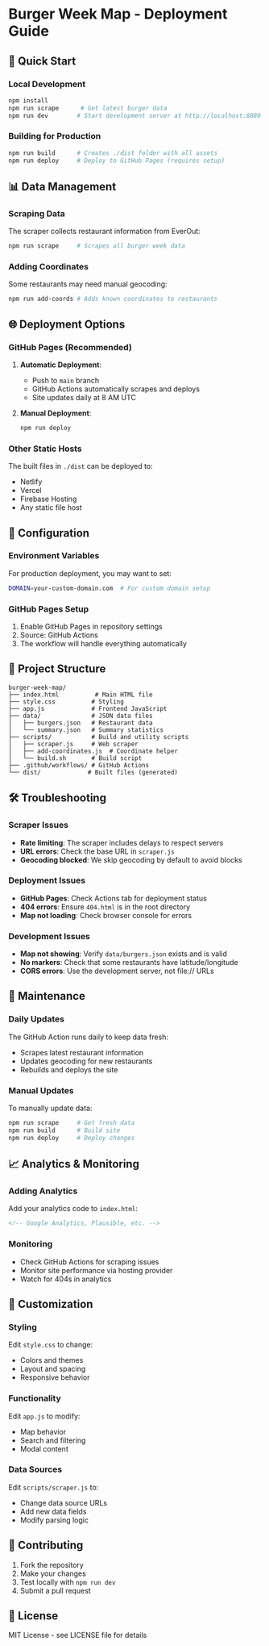 # Burger Week Map - Deployment Guide

## 🚀 Quick Start

### Local Development
```bash
npm install
npm run scrape      # Get latest burger data
npm run dev        # Start development server at http://localhost:8080
```

### Building for Production
```bash
npm run build      # Creates ./dist folder with all assets
npm run deploy     # Deploy to GitHub Pages (requires setup)
```

## 📊 Data Management

### Scraping Data
The scraper collects restaurant information from EverOut:
```bash
npm run scrape     # Scrapes all burger week data
```

### Adding Coordinates
Some restaurants may need manual geocoding:
```bash
npm run add-coords # Adds known coordinates to restaurants
```

## 🌐 Deployment Options

### GitHub Pages (Recommended)
1. **Automatic Deployment**:
   - Push to `main` branch
   - GitHub Actions automatically scrapes and deploys
   - Site updates daily at 8 AM UTC

2. **Manual Deployment**:
   ```bash
   npm run deploy
   ```

### Other Static Hosts
The built files in `./dist` can be deployed to:
- Netlify
- Vercel
- Firebase Hosting
- Any static file host

## 🔧 Configuration

### Environment Variables
For production deployment, you may want to set:
```bash
DOMAIN=your-custom-domain.com  # For custom domain setup
```

### GitHub Pages Setup
1. Enable GitHub Pages in repository settings
2. Source: GitHub Actions
3. The workflow will handle everything automatically

## 📁 Project Structure
```
burger-week-map/
├── index.html          # Main HTML file
├── style.css          # Styling
├── app.js             # Frontend JavaScript
├── data/              # JSON data files
│   ├── burgers.json   # Restaurant data
│   └── summary.json   # Summary statistics
├── scripts/           # Build and utility scripts
│   ├── scraper.js     # Web scraper
│   ├── add-coordinates.js  # Coordinate helper
│   └── build.sh       # Build script
├── .github/workflows/ # GitHub Actions
└── dist/             # Built files (generated)
```

## 🛠️ Troubleshooting

### Scraper Issues
- **Rate limiting**: The scraper includes delays to respect servers
- **URL errors**: Check the base URL in `scraper.js`
- **Geocoding blocked**: We skip geocoding by default to avoid blocks

### Deployment Issues
- **GitHub Pages**: Check Actions tab for deployment status
- **404 errors**: Ensure `404.html` is in the root directory
- **Map not loading**: Check browser console for errors

### Development Issues
- **Map not showing**: Verify `data/burgers.json` exists and is valid
- **No markers**: Check that some restaurants have latitude/longitude
- **CORS errors**: Use the development server, not file:// URLs

## 🔄 Maintenance

### Daily Updates
The GitHub Action runs daily to keep data fresh:
- Scrapes latest restaurant information
- Updates geocoding for new restaurants
- Rebuilds and deploys the site

### Manual Updates
To manually update data:
```bash
npm run scrape     # Get fresh data
npm run build      # Build site
npm run deploy     # Deploy changes
```

## 📈 Analytics & Monitoring

### Adding Analytics
Add your analytics code to `index.html`:
```html
<!-- Google Analytics, Plausible, etc. -->
```

### Monitoring
- Check GitHub Actions for scraping issues
- Monitor site performance via hosting provider
- Watch for 404s in analytics

## 🎨 Customization

### Styling
Edit `style.css` to change:
- Colors and themes
- Layout and spacing
- Responsive behavior

### Functionality
Edit `app.js` to modify:
- Map behavior
- Search and filtering
- Modal content

### Data Sources
Edit `scripts/scraper.js` to:
- Change data source URLs
- Add new data fields
- Modify parsing logic

## 🤝 Contributing

1. Fork the repository
2. Make your changes
3. Test locally with `npm run dev`
4. Submit a pull request

## 📄 License

MIT License - see LICENSE file for details
